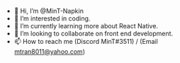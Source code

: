 - 👋 Hi, I’m @MinT-Napkin
- 👀 I’m interested in coding.
- 🌱 I’m currently learning more about React Native.
- 💞️ I’m looking to collaborate on front end development.
- 📫 How to reach me (Discord MinT#3511) / (Email mtran8011@yahoo.com)

<!---
MinT-Napkin/MinT-Napkin is a ✨ special ✨ repository because its `README.md` (this file) appears on your GitHub profile.
You can click the Preview link to take a look at your changes.
--->
